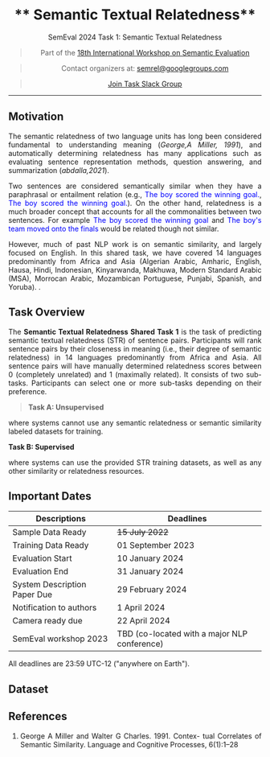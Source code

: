 
<center>

#   ** Semantic Textual Relatedness** 
SemEval 2024 Task 1: Semantic Textual Relatedness 

> Part of the [18th International Workshop on Semantic Evaluation](https://semeval.github.io/SemEval2024/tasks.html)

<!-- 
<center> -->
> Contact organizers at: [semrel@googlegroups.com](mailto:https://groups.google.com/d/forum/semrel-semeval-organisers)
<!-- 
<center> -->

> [Join Task Slack Group](https://join.slack.com/t/slack-1ga9972/shared_invite/zt-1z8um0fdi-ddx5VWCxvw~kcpTkuAXwrQ)


<!-- <center> -->


<!-- >  [Visit CodaLab competition website](https://codalab.lisn.upsaclay.fr/competitions/7320) -->

<!-- <font size=3> <span style="color: blue;"> AfriSenti dataset is available at task's:[GitHub repo](https://github.com/afrisenti-semeval/afrisent-semeval-2023) </span> </font>
 -->

</center>


---
## **Motivation**

The semantic relatedness of two language units has long been considered fundamental to understanding meaning (<cite>George,A Miller, 1991</cite>), and automatically determining relatedness has many applications such as evaluating sentence representation methods, question answering, and summarization (<cite>abdalla,2021</cite>).

Two sentences are considered semantically similar when they have a paraphrasal or entailment relation (e.g., <span style='color: blue;'>The boy scored the winning goal.</span>, <span style='color: blue;'>The boy scored the winning goal.</span>). On the other hand, relatedness is a much broader concept that accounts for all the commonalities between two sentences. For example  <span style='color: blue;'>The boy scored the winning goal </span> and <span style='color: blue;'>The boy's team moved onto the finals </span> would be related though not similar. 

<p>
However, much of past NLP work is on semantic similarity, and largely focused on English. In this shared task, we have covered 14 languages predominantly from Africa and Asia (Algerian Arabic, Amharic, English, Hausa, Hindi, Indonesian, Kinyarwanda, Makhuwa, Modern Standard Arabic (MSA), Morrocan Arabic, Mozambican Portuguese, Punjabi, Spanish, and Yoruba). .</p>

## **Task Overview**
<p>The <strong> Semantic Textual Relatedness Shared Task 1</strong> 
is the task of predicting semantic textual relatedness (STR) of sentence pairs. Participants will rank sentence pairs by their closeness in meaning (i.e., their degree of semantic relatedness) in 14 languages predominantly from Africa and Asia. All sentence pairs will have manually determined relatedness scores between 0 (completely unrelated) and 1 (maximally related). It consists of two sub-tasks. Participants can select one or more sub-tasks depending on their preference.</p>


<blockquote>
<p><strong>Task A: Unsupervised</strong></p>
</blockquote>
<p> where systems cannot use any semantic relatedness or semantic similarity labeled datasets for training. </p>

<p><strong>Task B: Supervised</strong></p>
</blockquote>
<p> where systems can use the provided STR training datasets, as well as any other similarity or relatedness resources.</p>



## **Important Dates**

| Descriptions                 | Deadlines                                    |
| ---------------------------- | -------------------------------------------- |
| Sample Data Ready            | <s>15 July 2022</s>                          |
| Training Data Ready          | 01 September 2023                            |
| Evaluation Start             | 10 January 2024                              |
| Evaluation End               | 31 January 2024                              |
| System Description Paper Due | 29 February 2024                             |
| Notification to authors      | 1 April 2024                                 |
| Camera ready due             | 22 April 2024                                |
| SemEval workshop 2023        | TBD (co-located with a major NLP conference) |

All deadlines are 23:59 UTC-12 ("anywhere on Earth").

## **Dataset**

<!-- ## **Communication**

- Join [Task Mailing List](https://groups.google.com/g/afrisenti-semeval)
- Join [Task Slack Channel](https://join.slack.com/t/afrisenti-semeval/shared_invite/zt-1fds98x1u-L3c~bpBI91IWRD80_Fy23Q) to communicate with the organizers.
- Contact Organizers: [afrisenti-semeval-organizers@googlegroups.com](mailto:afrisenti-semeval-organizers@googlegroups.com) -->


## **References**

1. George A Miller and Walter G Charles. 1991. Contex-
tual Correlates of Semantic Similarity. Language
and Cognitive Processes, 6(1):1–28




<style>
body {
text-align: justify}
</style>
